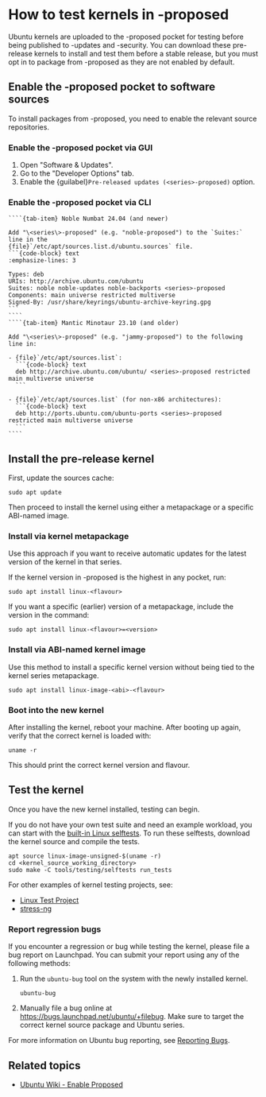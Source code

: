 # How to test kernels in -proposed

Ubuntu kernels are uploaded to the -proposed pocket for testing before being
published to -updates and -security. You can download these pre-release kernels
to install and test them before a stable release, but you must opt in to package
from -proposed as they are not enabled by default.

## Enable the -proposed pocket to software sources

To install packages from -proposed, you need to enable the relevant source
repositories.

### Enable the -proposed pocket via GUI

1. Open "Software & Updates".
1. Go to the "Developer Options" tab.
1. Enable the {guilabel}`Pre-released updates (<series>-proposed)` option.

### Enable the -proposed pocket via CLI

`````{tab-set}
````{tab-item} Noble Numbat 24.04 (and newer)

Add "\<series\>-proposed" (e.g. "noble-proposed") to the `Suites:` line in the 
{file}`/etc/apt/sources.list.d/ubuntu.sources` file.
```{code-block} text
:emphasize-lines: 3

Types: deb
URIs: http://archive.ubuntu.com/ubuntu
Suites: noble noble-updates noble-backports <series>-proposed
Components: main universe restricted multiverse
Signed-By: /usr/share/keyrings/ubuntu-archive-keyring.gpg
```
````
````{tab-item} Mantic Minotaur 23.10 (and older)

Add "\<series\>-proposed" (e.g. "jammy-proposed") to the following line in:

- {file}`/etc/apt/sources.list`:
  ```{code-block} text
  deb http://archive.ubuntu.com/ubuntu/ <series>-proposed restricted main multiverse universe
  ```

- {file}`/etc/apt/sources.list` (for non-x86 architectures):
  ```{code-block} text
  deb http://ports.ubuntu.com/ubuntu-ports <series>-proposed restricted main multiverse universe
  ```
````
`````

## Install the pre-release kernel

First, update the sources cache:

```{code-block} none
sudo apt update
```

Then proceed to install the kernel using either a metapackage or a specific
ABI-named image.

### Install via kernel metapackage

Use this approach if you want to receive automatic updates for the latest
version of the kernel in that series.

If the kernel version in -proposed is the highest in any pocket, run:

```{code-block} none
sudo apt install linux-<flavour>
```

If you want a specific (earlier) version of a metapackage, include the version
in the command:

```{code-block} none
sudo apt install linux-<flavour>=<version>
```

### Install via ABI-named kernel image

Use this method to install a specific kernel version without being tied to the
kernel series metapackage.

```{code-block} none
sudo apt install linux-image-<abi>-<flavour>
```

### Boot into the new kernel

After installing the kernel, reboot your machine. After booting up again, verify
that the correct kernel is loaded with:

```{code-block} none
uname -r
```

This should print the correct kernel version and flavour.

## Test the kernel

Once you have the new kernel installed, testing can begin.

If you do not have your own test suite and need an example workload, you can
start with the [built-in Linux selftests]. To run these selftests, download the
kernel source and compile the tests.

```{code-block} none
apt source linux-image-unsigned-$(uname -r)
cd <kernel_source_working_directory>
sudo make -C tools/testing/selftests run_tests
```

For other examples of kernel testing projects, see:

- [Linux Test Project]
- [stress-ng]


### Report regression bugs

If you encounter a regression or bug while testing the kernel, please file a bug
report on Launchpad. You can submit your report using any of the following
methods:

1. Run the `ubuntu-bug` tool on the system with the newly installed kernel.

   ```{code-block} none
   ubuntu-bug
   ```

1. Manually file a bug online at <https://bugs.launchpad.net/ubuntu/+filebug>.
Make sure to target the correct kernel source package and Ubuntu series.

For more information on Ubuntu bug reporting, see [Reporting Bugs].

## Related topics

- [Ubuntu Wiki - Enable Proposed]

[built-in Linux selftests]: https://docs.kernel.org/dev-tools/kselftest.html
[Linux Test Project]: https://linux-test-project.readthedocs.io/en/latest/
[stress-ng]: https://github.com/ColinIanKing/stress-ng
[Reporting Bugs]: https://help.ubuntu.com/community/ReportingBugs
[Ubuntu Wiki - Enable Proposed]: https://wiki.ubuntu.com/Testing/EnableProposed
